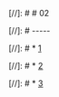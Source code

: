<html>
  <head>
    <link rel="apple-touch-icon" sizes="180x180" href="/apple-touch-icon.png?v=kP3bXYWeO4">
    <link rel="icon" type="image/png" sizes="32x32" href="/favicon-32x32.png?v=kP3bXYWeO4">
    <link rel="icon" type="image/png" sizes="16x16" href="/favicon-16x16.png?v=kP3bXYWeO4">
    <link rel="manifest" href="/site.webmanifest?v=kP3bXYWeO4">
    <link rel="mask-icon" href="/safari-pinned-tab.svg?v=kP3bXYWeO4" color="#5bbad5">
    <link rel="shortcut icon" href="/favicon.ico?v=kP3bXYWeO4">
    <meta name="apple-mobile-web-app-title" content="02">
    <meta name="application-name" content="02">
    <meta name="msapplication-TileColor" content="#2b5797">
    <meta name="theme-color" content="#ffffff">
    <link rel="stylesheet" href="stylesheet.css" type="text/css">
  </head>
</html>

[//]: # # 02  

[//]: # -----

[//]: # * [1](https://youtube.com/watch?v=mzJqxT1UGho)

[//]: # * [2](https://youtube.com/watch?v=gDM4tllA2o4)

[//]: # * [3](https://youtube.com/watch?v=6jmmz5iLI10)
